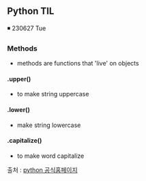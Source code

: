 ## Python TIL

◾ 230627 Tue

### Methods

- methods are functions that 'live' on objects

#### .upper()

- to make string uppercase

#### .lower()

- make string lowercase

#### .capitalize()

- to make word capitalize

출처 : [python 공식홈페이지](https://docs.python.org/3.11/library/stdtypes.html#text-sequence-type-str)
